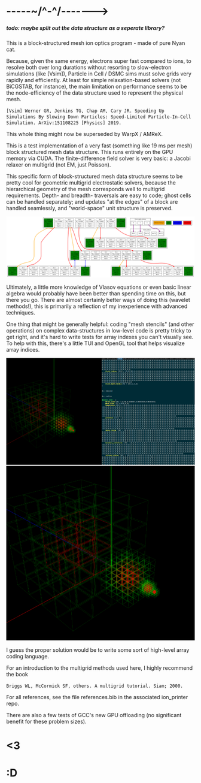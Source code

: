 # -----~/^-^/-------> 

##### todo: maybe split out the data structure as a seperate library?

This is a block-structured mesh ion optics program - made of pure Nyan cat.

Because, given the same energy, electrons super fast compared to ions, to resolve both over long durations without resorting to slow-electron simulations (like [Vsim]), Particle in Cell / DSMC sims must solve grids very rapidly and efficiently. 
At least for simple relaxation-based solvers (not BiCGSTAB, for instance), the main limitation on performance seems to be the node-efficiency of the data structure used to represent the physical mesh.

```
[Vsim] Werner GR, Jenkins TG, Chap AM, Cary JR. Speeding Up Simulations By Slowing Down Particles: Speed-Limited Particle-In-Cell Simulation. ArXiv:151108225 [Physics] 2019.
```

This whole thing might now be superseded by WarpX / AMReX. 

This is a test implementation of a very fast (something like 19 ms per mesh) block structured mesh data structure. This runs entirely on the GPU memory via CUDA. The finite-difference field solver is very basic: a Jacobi relaxer on multigrid (not EM, just Poisson).

This specific form of block-structured mesh data structure seems to be pretty cool for geometric multigrid electrostatic solvers, because the hierarchical geometry of the mesh corresponds well to multigrid requirements.
 Depth- and breadth- traversals are easy to code; ghost cells can be handled separately; and updates "at the edges" of a block are handled seamlessly, and "world-space" unit structure is preserved.

![](data_structure_chart/data_structure_chart.png)

Ultimately, a little more knowledge of Vlasov equations or even basic linear algebra would probably have been better than spending time on this, but there you go. There are almost certainly better ways of doing this (wavelet methods!), this is primarily a reflection of my inexperience with advanced techniques.

One thing that might be generally helpful: coding "mesh stencils" (and other operations) on complex data-structures in low-level code is pretty tricky to get right, and it's hard to write tests for array indexes you can't visually see. To help with this, there's a little TUI and OpenGL tool that helps visualize array indices.

![](images/array_helper.png)
![](images/array_helper_2.png)

I guess the proper solution would be to write some sort of high-level array coding language.


For an introduction to the multigrid methods used here, I highly recommend the book
```
Briggs WL, McCormick SF, others. A multigrid tutorial. Siam; 2000.
```

For all references, see the file references.bib in the associated ion_printer repo.

There are also a few tests of GCC's new GPU offloading (no significant benefit for these problem sizes).

# <3     

# :D
